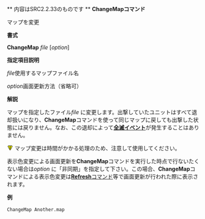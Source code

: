 ** 内容はSRC2.2.33のものです **
**ChangeMapコマンド**

マップを変更

**書式**

**ChangeMap** *file* [*option*]

**指定項目説明**

*file*使用するマップファイル名

*option*画面更新方法（省略可）

**解説**

マップを指定したファイル*file* に変更します。出撃していたユニットはすべて退却扱いになり、**ChangeMap**コマンドを使って同じマップに戻しても出撃した状態には戻りません。なお、この退却によって[**全滅イベント**](全滅イベント.md)が発生することはありません。

![](../images/bm0.gif) マップ変更は時間がかかる処理のため、注意して使用してください。

表示色変更による画面更新を**ChangeMap**コマンドを実行した時点で行ないたくない場合は*option* に「非同期」を指定して下さい。この場合、**ChangeMap**コマンドによる表示色変更は[**Refresh**コマンド](Refreshコマンド.md)等で画面更新が行われた際に表示されます。

**例**
```sh
ChangeMap Another.map
```

